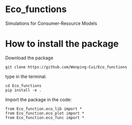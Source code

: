 # Eco_functions
Simulations for Consumer-Resource Models
# How to install the package
Download the package

```
git clone https://github.com/Wenping-Cui/Eco_functions
```

type in the terminal.

```
cd Eco_functions
pip install -e .
``` 

Import the package in the code:

``` 
from Eco_function.eco_lib import *
from Eco_function.eco_plot import *
from Eco_function.eco_func import *
``` 